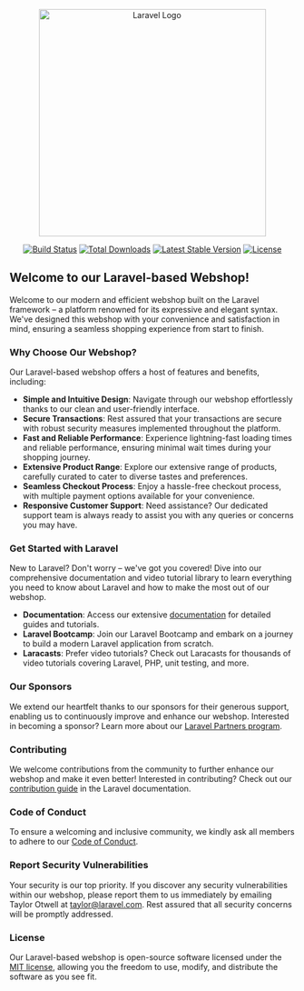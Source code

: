 <p align="center"><a href="https://laravel.com" target="_blank"><img src="https://raw.githubusercontent.com/laravel/art/master/logo-lockup/5%20SVG/2%20CMYK/1%20Full%20Color/laravel-logolockup-cmyk-red.svg" width="400" alt="Laravel Logo"></a></p>

<p align="center">
<a href="https://github.com/laravel/framework/actions"><img src="https://github.com/laravel/framework/workflows/tests/badge.svg" alt="Build Status"></a>
<a href="https://packagist.org/packages/laravel/framework"><img src="https://img.shields.io/packagist/dt/laravel/framework" alt="Total Downloads"></a>
<a href="https://packagist.org/packages/laravel/framework"><img src="https://img.shields.io/packagist/v/laravel/framework" alt="Latest Stable Version"></a>
<a href="https://packagist.org/packages/laravel/framework"><img src="https://img.shields.io/packagist/l/laravel/framework" alt="License"></a>
</p>

## Welcome to our Laravel-based Webshop!

Welcome to our modern and efficient webshop built on the Laravel framework – a platform renowned for its expressive and elegant syntax. We've designed this webshop with your convenience and satisfaction in mind, ensuring a seamless shopping experience from start to finish.

### Why Choose Our Webshop?

Our Laravel-based webshop offers a host of features and benefits, including:

- **Simple and Intuitive Design**: Navigate through our webshop effortlessly thanks to our clean and user-friendly interface.
- **Secure Transactions**: Rest assured that your transactions are secure with robust security measures implemented throughout the platform.
- **Fast and Reliable Performance**: Experience lightning-fast loading times and reliable performance, ensuring minimal wait times during your shopping journey.
- **Extensive Product Range**: Explore our extensive range of products, carefully curated to cater to diverse tastes and preferences.
- **Seamless Checkout Process**: Enjoy a hassle-free checkout process, with multiple payment options available for your convenience.
- **Responsive Customer Support**: Need assistance? Our dedicated support team is always ready to assist you with any queries or concerns you may have.

### Get Started with Laravel

New to Laravel? Don't worry – we've got you covered! Dive into our comprehensive documentation and video tutorial library to learn everything you need to know about Laravel and how to make the most out of our webshop.

- **Documentation**: Access our extensive [documentation](https://laravel.com/docs) for detailed guides and tutorials.
- **Laravel Bootcamp**: Join our Laravel Bootcamp and embark on a journey to build a modern Laravel application from scratch.
- **Laracasts**: Prefer video tutorials? Check out Laracasts for thousands of video tutorials covering Laravel, PHP, unit testing, and more.

### Our Sponsors

We extend our heartfelt thanks to our sponsors for their generous support, enabling us to continuously improve and enhance our webshop. Interested in becoming a sponsor? Learn more about our [Laravel Partners program](https://partners.laravel.com).

### Contributing

We welcome contributions from the community to further enhance our webshop and make it even better! Interested in contributing? Check out our [contribution guide](https://laravel.com/docs/contributions) in the Laravel documentation.

### Code of Conduct

To ensure a welcoming and inclusive community, we kindly ask all members to adhere to our [Code of Conduct](https://laravel.com/docs/contributions#code-of-conduct).

### Report Security Vulnerabilities

Your security is our top priority. If you discover any security vulnerabilities within our webshop, please report them to us immediately by emailing Taylor Otwell at [taylor@laravel.com](mailto:taylor@laravel.com). Rest assured that all security concerns will be promptly addressed.

### License

Our Laravel-based webshop is open-source software licensed under the [MIT license](https://opensource.org/licenses/MIT), allowing you the freedom to use, modify, and distribute the software as you see fit.

